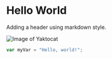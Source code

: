 # Hello World

Adding a header using markdown style.

![Image of Yaktocat](https://octodex.github.com/images/yaktocat.png)

``` javascript
var myVar = "Hello, world!";
```
